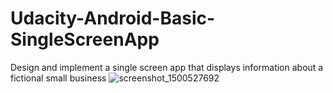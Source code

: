# Udacity-Android-Basic-SingleScreenApp
Design and implement a single screen app that displays information about a fictional small business
![screenshot_1500527692](https://user-images.githubusercontent.com/28524056/28401661-f9d0325a-6d4d-11e7-92e2-df108885505c.png)
